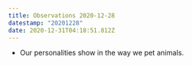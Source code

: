 ```yaml
---
title: Observations 2020-12-28
datestamp: "20201228"
date: 2020-12-31T04:18:51.812Z
---
```

* Our personalities show in the way we pet animals.